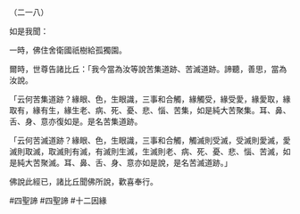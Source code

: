 （二一八）

如是我聞：

一時，佛住舍衛國祇樹給孤獨園。

爾時，世尊告諸比丘：「我今當為汝等說苦集道跡、苦滅道跡。諦聽，善思，當為汝說。

「云何苦集道跡？緣眼、色，生眼識，三事和合觸，緣觸受，緣受愛，緣愛取，緣取有，緣有生，緣生老、病、死、憂、悲、惱、苦集，如是純大苦聚集。耳、鼻、舌、身、意亦復如是。是名苦集道跡。

「云何苦滅道跡？緣眼、色，生眼識，三事和合觸，觸滅則受滅，受滅則愛滅，愛滅則取滅，取滅則有滅，有滅則生滅，生滅則老、病、死、憂、悲、惱、苦滅，如是純大苦聚滅。耳、鼻、舌、身、意亦如是說，是名苦滅道跡。」

佛說此經已，諸比丘聞佛所說，歡喜奉行。



#四聖諦
#四聖諦
#十二因緣
